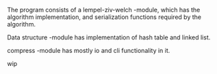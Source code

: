 The program consists of a lempel-ziv-welch -module, which has the algorithm
implementation, and serialization functions required by the algorithm.

Data structure -module has implementation of hash table and linked list.

compress -module has mostly io and cli functionality in it.

wip
